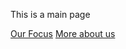 This is a main page

[Our Focus](https://github.com/AAP127/ECE196_team10/blob/main/problem.md)
[More about us](https://github.com/AAP127/ECE196_team10/blob/main/team.md)
